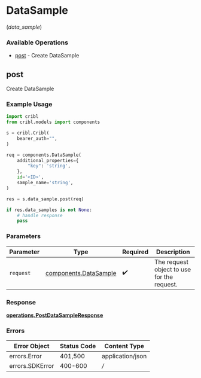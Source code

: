 # DataSample
(*data_sample*)

### Available Operations

* [post](#post) - Create DataSample

## post

Create DataSample

### Example Usage

```python
import cribl
from cribl.models import components

s = cribl.Cribl(
    bearer_auth="",
)

req = components.DataSample(
    additional_properties={
        "key": 'string',
    },
    id='<ID>',
    sample_name='string',
)

res = s.data_sample.post(req)

if res.data_samples is not None:
    # handle response
    pass
```

### Parameters

| Parameter                                                      | Type                                                           | Required                                                       | Description                                                    |
| -------------------------------------------------------------- | -------------------------------------------------------------- | -------------------------------------------------------------- | -------------------------------------------------------------- |
| `request`                                                      | [components.DataSample](../../models/components/datasample.md) | :heavy_check_mark:                                             | The request object to use for the request.                     |


### Response

**[operations.PostDataSampleResponse](../../models/operations/postdatasampleresponse.md)**
### Errors

| Error Object     | Status Code      | Content Type     |
| ---------------- | ---------------- | ---------------- |
| errors.Error     | 401,500          | application/json |
| errors.SDKError  | 400-600          | */*              |
